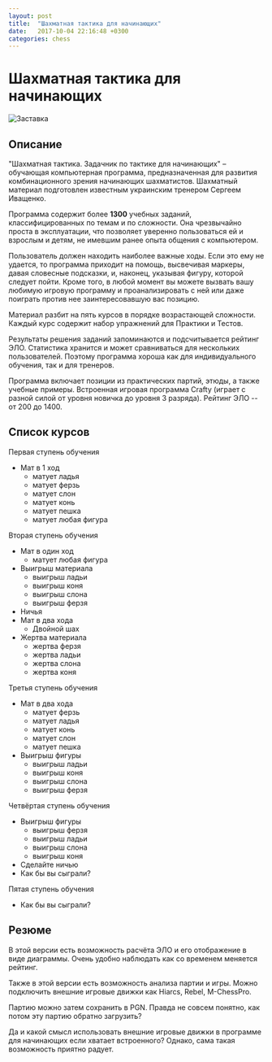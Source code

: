 ```yaml
---
layout: post
title:  "Шахматная тактика для начинающих"
date:   2017-10-04 22:16:48 +0300
categories: chess
---
```

# Шахматная тактика для начинающих
![Заставка]({{site.baseurl}}/assets/chessTacticsForBeginners.Splash.png) 

## Описание

"Шахматная тактика. Задачник по тактике для начинающих" – обучающая компьютерная программа, предназначенная для развития комбинационного зрения начинающих шахматистов. Шахматный материал подготовлен известным украинским тренером Сергеем Иващенко.

Программа содержит более **1300** учебных заданий, классифицированных по темам и по сложности. Она чрезвычайно проста в эксплуатации, что позволяет уверенно пользоваться ей и взрослым и детям, не имевшим ранее опыта общения с компьютером.

Пользователь должен находить наиболее важные ходы. Если это ему не удается, то программа приходит на помощь, высвечивая маркеры, давая словесные подсказки, и, наконец, указывая фигуру, которой следует пойти. Кроме того, в любой момент вы можете вызвать вашу любимую игровую программу и проанализировать с ней или даже поиграть против нее заинтересовавшую вас позицию. 

Материал разбит на пять курсов в порядке возрастающей сложности. Каждый курс содержит набор упражнений для Практики и Тестов. 

Результаты решения заданий запоминаются и подсчитывается рейтинг ЭЛО. Статистика хранится и может сравниваться для нескольких пользователей. Поэтому программа хороша как для индивидуального обучения, так и для тренеров. 

Программа включает позиции из практических партий, этюды, а также учебные примеры. Встроенная игровая программа Crafty (играет с разной силой от уровня новичка до уровня 3 разряда). Рейтинг ЭЛО -- от 200 до 1400.
 
## Список курсов

Первая ступень обучения

* Мат в 1 ход
  * матует ладья
  * матует ферзь
  * матует слон
  * матует конь
  * матует пешка
  * матует любая фигура
  
Вторая ступень обучения

* Мат в один ход
  * матует любая фигура
* Выигрыш материала
  * выигрыш ладьи
  * выигрыш коня
  * выигрыш слона
  * выигрыш ферзя
* Ничья
* Мат в два хода
  * Двойной шах
* Жертва материала
  * жертва ферзя
  * жертва ладьи
  * жертва слона
  * жертва коня
  
Третья ступень обучения

* Мат в два хода
  * матует ферзь
  * матует ладья
  * матует конь
  * матует слон
  * матует пешка
* Выигрыш фигуры
  * выигрыш ладьи
  * выигрыш коня
  * выигрыш слона
  * выигрыш ферзя

Четвёртая ступень обучения

* Выигрыш фигуры
  * выигрыш ферзя
  * выигрыш ладьи
  * выигрыш слона
  * выигрыш коня
* Сделайте ничью
* Как бы вы сыграли?

Пятая ступень обучения

* Как бы вы сыграли?

## Резюме
В этой версии есть возможность расчёта ЭЛО и его отображение в виде диаграммы. Очень удобно наблюдать как со временем меняется рейтинг.

Также в этой версии есть возможность анализа партии и игры. Можно подключить внешние игровые движки как Hiarcs, Rebel, M-ChessPro. 

Партию можно затем сохранить в PGN. Правда не совсем понятно, как потом эту партию обратно загрузить?

Да и какой смысл использовать внешние игровые движки в программе для начинающих если хватает встроенного? Однако, сама такая возможность приятно радует. 